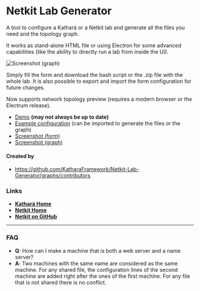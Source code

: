 # Netkit Lab Generator
A tool to configure a Kathará or a Netkit lab and generate all the files you need and the topology graph. 

It works as stand-alone HTML file or using Electron for some advanced capabilities (like the ability to directly run a lab from inside the UI).

![Screenshot (graph)](https://raw.githubusercontent.com/Kidel/Netkit-Lab-Generator/master/images/screencapture-201801143.png)

Simply fill the form and download the bash script or the .zip file with the whole lab. 
It is also possible to export and import the form configuration for future changes.

Now supports network topology preview (requires a modern browser or the Electrum release).

* [Demo](http://www.kathara.org/tools/nlg/) **(may not always be up to date)**
* [Example configuration](https://raw.githubusercontent.com/Kidel/Netkit-Lab-Generator/master/examples/example_lab.config) (can be imported to generate the files or the graph)
* [Screenshot (form)](https://raw.githubusercontent.com/Kidel/Netkit-Lab-Generator/master/images/screencapture-201801261.png)
* [Screenshot (graph)](https://raw.githubusercontent.com/Kidel/Netkit-Lab-Generator/master/images/screencapture-201801143.png)


#### Created by

   * https://github.com/KatharaFramework/Netkit-Lab-Generator/graphs/contributors

### Links

 * [**Kathará Home**](http://www.kathara.org)
 * [**Netkit Home**](http://wiki.netkit.org/index.php/Main_Page)
 * [**Netkit on GitHub**](https://github.com/maxonthegit/netkit-core)

***

### FAQ

* **Q**: How can I make a machine that is both a web server and a name server?
* **A**: Two machines with the same name are considered as the same machine. For any shared file, the configuration lines of the second machine are added right after the ones of the first machine. For any file that is not shared there is no conflict.
